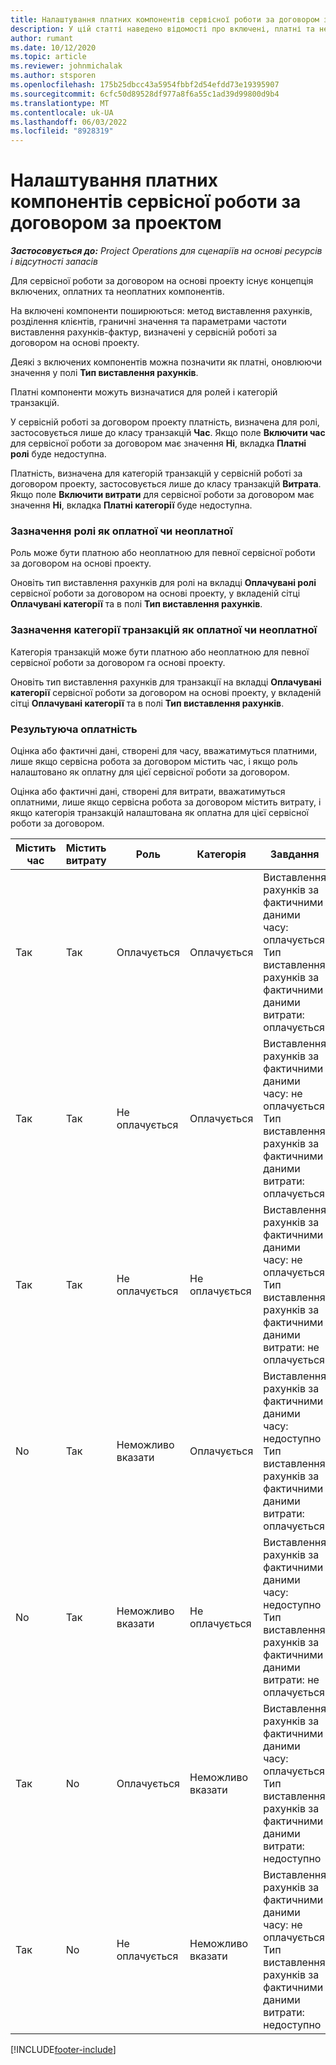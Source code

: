 ```yaml
---
title: Налаштування платних компонентів сервісної роботи за договором за проектом
description: У цій статті наведено відомості про включені, платні та нетарифіковані компоненти на контрактних лініях.
author: rumant
ms.date: 10/12/2020
ms.topic: article
ms.reviewer: johnmichalak
ms.author: stsporen
ms.openlocfilehash: 175b25dbcc43a5954fbbf2d54efdd73e19395907
ms.sourcegitcommit: 6cfc50d89528df977a8f6a55c1ad39d99800d9b4
ms.translationtype: MT
ms.contentlocale: uk-UA
ms.lasthandoff: 06/03/2022
ms.locfileid: "8928319"
---
```

# <a name="configure-chargeable-components-of-a-project-contract-line"></a>Налаштування платних компонентів сервісної роботи за договором за проектом

_**Застосовується до:** Project Operations для сценаріїв на основі ресурсів і відсутності запасів_

Для сервісної роботи за договором на основі проекту існує концепція включених, оплатних та неоплатних компонентів.

На включені компоненти поширюються: метод виставлення рахунків, розділення клієнтів, граничні значення та параметрами частоти виставлення рахунків-фактур, визначені у сервісній роботі за договором на основі проекту.

Деякі з включених компонентів можна позначити як платні, оновлюючи значення у полі **Тип виставлення рахунків**.

Платні компоненти можуть визначатися для ролей і категорій транзакцій.

У сервісній роботі за договором проекту платність, визначена для ролі, застосовується лише до класу транзакцій **Час**. Якщо поле **Включити час** для сервісної роботи за договором має значення **Ні**, вкладка **Платні ролі** буде недоступна.

Платність, визначена для категорій транзакцій у сервісній роботі за договором проекту, застосовується лише до класу транзакцій **Витрата**. Якщо поле **Включити витрати** для сервісної роботи за договором має значення **Ні**, вкладка **Платні категорії** буде недоступна.

### <a name="update-a-role-to-be-chargeable-or-non-chargeable"></a>Зазначення ролі як оплатної чи неоплатної

Роль може бути платною або неоплатною для певної сервісної роботи за договором на основі проекту.

Оновіть тип виставлення рахунків для ролі на вкладці **Оплачувані ролі** сервісної роботи за договором на основі проекту, у вкладеній сітці **Оплачувані категорії** та в полі **Тип виставлення рахунків**.

### <a name="update-a-transaction-category-to-be-chargeable-or-non-chargeable"></a>Зазначення категорії транзакцій як оплатної чи неоплатної

Категорія транзакцій може бути платною або неоплатною для певної сервісної роботи за договором га основі проекту.

Оновіть тип виставлення рахунків для транзакції на вкладці **Оплачувані категорії** сервісної роботи за договором на основі проекту, у вкладеній сітці **Оплачувані категорії** та в полі **Тип виставлення рахунків**.

### <a name="resolve-chargeability"></a>Результуюча оплатність

Оцінка або фактичні дані, створені для часу, вважатимуться платними, лише якщо сервісна робота за договором містить час, і якщо роль налаштовано як оплатну для цієї сервісної роботи за договором.

Оцінка або фактичні дані, створені для витрати, вважатимуться оплатними, лише якщо сервісна робота за договором містить витрату, і якщо категорія транзакцій налаштована як оплатна для цієї сервісної роботи за договором.

| Містить час | Містить витрату | Роль | Категорія | Завдання |
| --- | --- | --- | --- | --- |
| Так | Так | Оплачується | Оплачується | Виставлення рахунків за фактичними даними часу: оплачується </br>Тип виставлення рахунків за фактичними даними витрати: оплачується |
| Так | Так | Не оплачується | Оплачується | Виставлення рахунків за фактичними даними часу: не оплачується </br>Тип виставлення рахунків за фактичними даними витрати: оплачується |
| Так | Так | Не оплачується | Не оплачується | Виставлення рахунків за фактичними даними часу: не оплачується </br>Тип виставлення рахунків за фактичними даними витрати: не оплачується |
| No | Так | Неможливо вказати | Оплачується | Виставлення рахунків за фактичними даними часу: недоступно </br>Тип виставлення рахунків за фактичними даними витрати: оплачується |
| No | Так | Неможливо вказати | Не оплачується | Виставлення рахунків за фактичними даними часу: недоступно </br>Тип виставлення рахунків за фактичними даними витрати: не оплачується |
| Так | No | Оплачується | Неможливо вказати | Виставлення рахунків за фактичними даними часу: оплачується </br>Тип виставлення рахунків за фактичними даними витрати: недоступно |
| Так | No | Не оплачується | Неможливо вказати | Виставлення рахунків за фактичними даними часу: не оплачується </br> Тип виставлення рахунків за фактичними даними витрати: недоступно |


[!INCLUDE[footer-include](../includes/footer-banner.md)]
